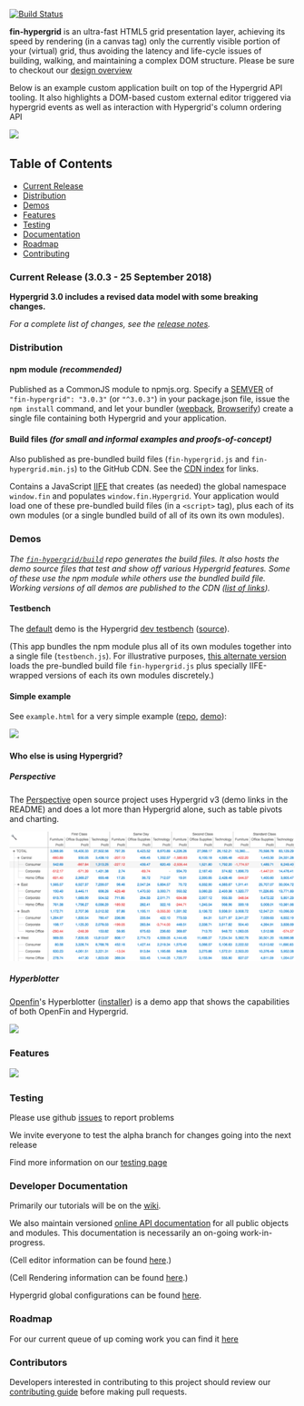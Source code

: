 [![Build Status](https://travis-ci.org/openfin/fin-hypergrid.svg?branch=develop)](https://travis-ci.org/openfin/fin-hypergrid)

**fin-hypergrid** is an ultra-fast HTML5 grid presentation layer, achieving its speed by rendering (in a canvas tag) only the currently visible portion of your (virtual) grid, thus avoiding the latency and life-cycle issues of building, walking, and maintaining a complex DOM structure. Please be sure to checkout our [design overview](OVERVIEW.md)

Below is an example custom application built on top of the Hypergrid API tooling.
It also highlights a DOM-based custom external editor triggered via hypergrid events as well as interaction with Hypergrid's column ordering API

<img src="images/README/gridshot04.gif">

## Table of Contents
* [Current Release](#current-release-302---25-September-2018)
* [Distribution](#distribution)
* [Demos](#demos)
* [Features](#features)
* [Testing](#testing)
* [Documentation](#developer-documentation)
* [Roadmap](#roadmap)
* [Contributing](#contributors)

### Current Release (3.0.3 - 25 September 2018)

**Hypergrid 3.0 includes a revised data model with some breaking changes.**

_For a complete list of changes, see the [release notes](https://github.com/fin-hypergrid/core/releases)._

### Distribution

#### npm module _(recommended)_
Published as a CommonJS module to npmjs.org.
Specify a <a href="https://semver.org/">SEMVER</a> of `"fin-hypergrid": "3.0.3"` (or `"^3.0.3"`) in your package.json file,
issue the `npm install` command, and let your bundler (<a target="webpack" href="https://webpack.js.org/">wepback</a>,
<a target="browserify" href="http://browserify.org/">Browserify</a>) create a single file containing both Hypergrid and your application.

#### Build files _(for small and informal examples and proofs-of-concept)_
Also published as pre-bundled build files (`fin-hypergrid.js` and `fin-hypergrid.min.js`) to the GitHub CDN.
See the [CDN index](https://fin-hypergrid.github.io#index) for links.

Contains a JavaScript [IIFE](https://en.wikipedia.org/wiki/Immediately-invoked_function_expression)
that creates (as needed) the global namespace `window.fin` and populates `window.fin.Hypergrid`.
Your application would load one of these pre-bundled build files (in a `<script>` tag),
plus each of its own modules (or a single bundled build of all of its own its own modules).

### Demos

_The [`fin-hypergrid/build`](https://github.com/fin-hypergrid/build) repo generates the build files.
It also hosts the demo source files that test and show off various Hypergrid features.
Some of these use the npm module while others use the bundled build file.
Working versions of all demos are published to the CDN ([list of links](https://fin-hypergrid.github.io#demos))._

#### Testbench

The [default](https://fin-hypergrid.github.io/core) demo is the Hypergrid [dev testbench](https://fin-hypergrid.github.io/core/demo/index.html) ([source](https://github.com/fin-hypergrid/build/tree/master/testbench)).

(This app bundles the npm module plus all of its own modules together into a single file (`testbench.js`).
For illustrative purposes, [this alternate version](https://fin-hypergrid.github.io/core/demo/hypermods.html) loads
the pre-bundled build file `fin-hypergrid.js` plus specially IIFE-wrapped versions of each its own modules discretely.)

#### Simple example

See `example.html` for a very simple example ([repo](https://github.com/fin-hypergrid/build/blob/master/demo/example.html), [demo](https://fin-hypergrid.github.io/core/demo/example.html)):

![](images/README/simple.png)

#### Who else is using Hypergrid?

##### Perspective

The [Perspective](https://github.com/jpmorganchase/perspective) open source project uses Hypergrid v3 (demo links in the README) and does a lot more than Hypergrid alone, such as table pivots and charting.

![](images/README/perspective.png)

##### Hyperblotter

[Openfin](http://openfin.co)'s Hyperblotter ([installer](https://dl.openfin.co/services/download?fileName=Hyperblotter&config=http://cdn.openfin.co/demos/hyperblotter/app.json)) is a demo app that shows the capabilities of both OpenFin and Hypergrid.

![](images/README/Hyperblotter%20Tabled%20Reduced%20Rows.png)

### Features

![](images/README/Hypergrid%20Features.png)

### Testing

Please use github [issues](https://github.com/fin-hypergrid/core/issues) to report problems

We invite everyone to test the alpha branch for changes going into the next release

Find more information on our [testing page](TESTING.md)

### Developer Documentation

Primarily our tutorials will be on the [wiki](https://github.com/fin-hypergrid/core/wiki).

We also maintain versioned [online API documentation](https://fin-hypergrid.github.io/core/2.1.15/doc/Hypergrid.html) for all public objects and modules. This documentation is necessarily an on-going work-in-progress.

(Cell editor information can be found [here](https://github.com/fin-hypergrid/core/wiki/Cell-Editors).)

(Cell Rendering information can be found [here](https://github.com/fin-hypergrid/core/wiki/Cell-Renderers).)

Hypergrid global configurations can be found [here](https://fin-hypergrid.github.io/core/2.1.15/doc/module-defaults.html).

### Roadmap

For our current queue of up coming work you can find it [here](ROADMAP.md)

### Contributors

Developers interested in contributing to this project should review our [contributing guide](CONTRIBUTING.md) before making pull requests.
